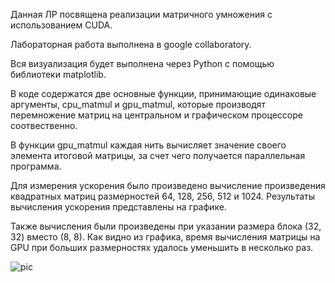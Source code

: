 Данная ЛР посвящена реализации матричного умножения с использованием CUDA. 

Лабораторная работа выполнена в google collaboratory. 

Вся визуализация будет выполнена через Python c помощью библиотеки matplotlib.

В коде содержатся две основные функции, принимающие одинаковые аргументы, cpu_matmul и gpu_matmul, которые производят перемножение матриц на центральном и графическом процессоре соотвественно.

В функции gpu_matmul каждая нить вычисляет значение своего элемента итоговой матрицы, за счет чего получается параллельная программа.


Для измерения ускорения было произведено вычисление произведения квадратных матриц размерностей 64, 128, 256, 512 и 1024. Результаты вычисления ускорения представлены на графике.

Также вычисления были произведены при указании размера блока (32, 32) вместо (8, 8). Как видно из графика, время вычисления матрицы на GPU при больших размерностях удалось уменьшить в несколько раз.

![pic]()

